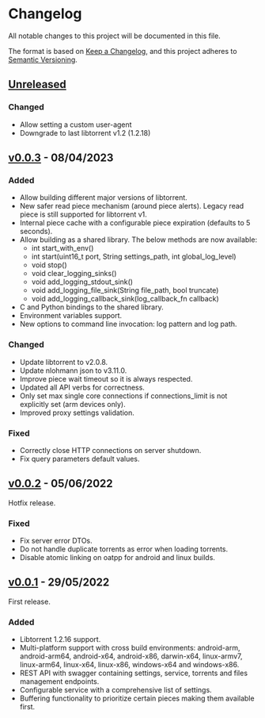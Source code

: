 # Changelog

All notable changes to this project will be documented in this file.

The format is based on [Keep a Changelog](https://keepachangelog.com/en/1.0.0/),
and this project adheres to [Semantic Versioning](https://semver.org/spec/v2.0.0.html).

## [Unreleased]

### Changed

- Allow setting a custom user-agent
- Downgrade to last libtorrent v1.2 (1.2.18)

## [v0.0.3] - 08/04/2023

### Added

- Allow building different major versions of libtorrent.
- New safer read piece mechanism (around piece alerts). Legacy read piece is still supported for libtorrent v1.
- Internal piece cache with a configurable piece expiration (defaults to 5 seconds).
- Allow building as a shared library. The below methods are now available:
    - int start_with_env()
    - int start(uint16_t port, String settings_path, int global_log_level)
    - void stop()
    - void clear_logging_sinks()
    - void add_logging_stdout_sink()
    - void add_logging_file_sink(String file_path, bool truncate)
    - void add_logging_callback_sink(log_callback_fn callback)
- C and Python bindings to the shared library.
- Environment variables support.
- New options to command line invocation: log pattern and log path.

### Changed

- Update libtorrent to v2.0.8.
- Update nlohmann json to v3.11.0.
- Improve piece wait timeout so it is always respected.
- Updated all API verbs for correctness.
- Only set max single core connections if connections_limit is not explicitly set (arm devices only).
- Improved proxy settings validation.

### Fixed

- Correctly close HTTP connections on server shutdown.
- Fix query parameters default values.

## [v0.0.2] - 05/06/2022

Hotfix release.

### Fixed

- Fix server error DTOs.
- Do not handle duplicate torrents as error when loading torrents.
- Disable atomic linking on oatpp for android and linux builds.

## [v0.0.1] - 29/05/2022

First release.

### Added

- Libtorrent 1.2.16 support.
- Multi-platform support with cross build environments: android-arm, android-arm64, android-x64, android-x86,
  darwin-x64, linux-armv7, linux-arm64, linux-x64, linux-x86, windows-x64 and windows-x86.
- REST API with swagger containing settings, service, torrents and files management endpoints.
- Configurable service with a comprehensive list of settings.
- Buffering functionality to prioritize certain pieces making them available first.

[Unreleased]: https://github.com/i96751414/torrest-cpp/compare/v0.0.3...master

[v0.0.3]: https://github.com/i96751414/torrest-cpp/compare/v0.0.2...v0.0.3

[v0.0.2]: https://github.com/i96751414/torrest-cpp/compare/v0.0.1...v0.0.2

[v0.0.1]: https://github.com/i96751414/torrest-cpp/commits/v0.0.1
